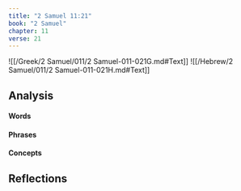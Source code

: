```yaml
---
title: "2 Samuel 11:21"
book: "2 Samuel"
chapter: 11
verse: 21
---
```

![[/Greek/2 Samuel/011/2 Samuel-011-021G.md#Text]]
![[/Hebrew/2 Samuel/011/2 Samuel-011-021H.md#Text]]

## Analysis

#### Words

#### Phrases

#### Concepts

## Reflections
